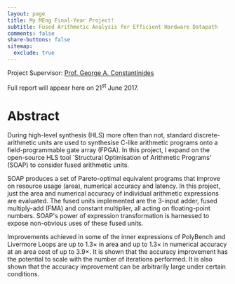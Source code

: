 ```yaml
---
layout: page
title: My MEng Final-Year Project!
subtitle: Fused Arithmetic Analysis for Efficient Hardware Datapath
comments: false
share-buttons: false
sitemap:
  exclude: true
---
```


Project Supervisor: [Prof. George A. Constantinides](http://cas.ee.ic.ac.uk/people/gac1/)

Full report will appear here on 21<sup>st</sup> June 2017.

# Abstract

During high-level synthesis (HLS) more often than not, standard discrete-arithmetic units are used to synthesise C-like arithmetic programs onto a field-programmable gate array (FPGA). In this project, I expand on the open-source HLS tool `Structural Optimisation of Arithmetic Programs' (SOAP) to consider fused arithmetic units.

SOAP produces a set of Pareto-optimal equivalent programs that improve on resource usage (area), numerical accuracy and latency. In this project, just the area and numerical accuracy of individual arithmetic expressions are evaluated. The fused units implemented are the 3-input adder, fused multiply-add (FMA) and constant multiplier, all acting on floating-point numbers. SOAP's power of expression transformation is harnessed to expose non-obvious uses of these fused units.

Improvements achieved in some of the inner expressions of PolyBench and Livermore Loops are up to 1.3&times; in area and up to 1.3&times; in numerical accuracy at an area cost of up to 3.9&times;. It is shown that the accuracy improvement has the potential to scale with the number of iterations performed. It is also shown that the accuracy improvement can be arbitrarily large under certain conditions.